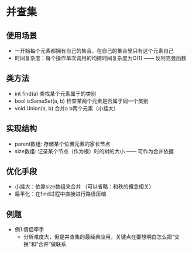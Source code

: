 # 并查集
## 使用场景
- 一开始每个元素都拥有自己的集合，在自己的集合里只有这个元素自己
- 时间复杂度：每个操作单次调用的均摊时间复杂度为O(1) —— 反阿克曼函数
## 类方法
- int find(a)  查找某个元素属于的类别
- bool isSameSet(a, b)  检查某两个元素是否属于同一个类别
- void Union(a, b)  合并a b两个元素（小挂大）
## 实现结构
- parent数组: 存储某个位置元素的家长节点
- size数组: 记录某个节点（作为根）时的树的大小 —— 可作为合并依据
## 优化手段
- 小挂大：依靠size数组来合并 （可以省略：和秩的概念相关） 
- 扁平化：在find过程中直接进行路径压缩

## 例题
- 例1.情侣牵手
  - 分析难度大，但是并查集的最经典应用，关键点在要想明白怎么把“交换”和“合并”做联系